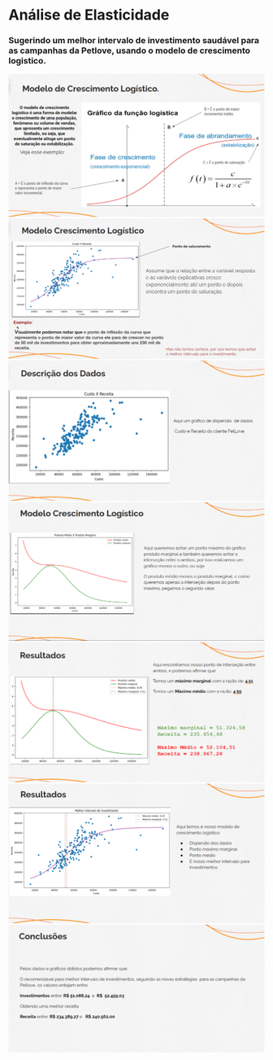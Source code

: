 <h1>Análise de Elasticidade</h1>
<h3>Sugerindo um melhor intervalo de investimento saudável para as campanhas da Petlove, usando o modelo de crescimento logistico.</h3>
        <img src="img/modelo1.png" alt="Modelo 1" />
        <img src="img/modelo2.png" alt="Modelo 2" />
        <img src="img/modelo3.png" alt="Modelo 3" />
        <img src="img/modelo4.png" alt="Modelo 4" />
        <img src="img/modelo5.png" alt="Modelo 5" />
        <img src="img/modelo7.png" alt="Modelo 7" />
        <img src="img/modelo6.png" alt="Modelo 6" />

